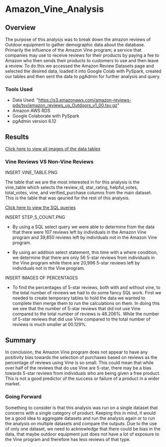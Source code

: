 # Amazon_Vine_Analysis

## Overview

The purpose of this analysis was to break down the amazon reviews of Outdoor equipment to gather demographic data about the database. Primarily the influence of the Amazon Vine program; a service that companies may use to receive reviews for their products by paying a fee to Amazon who then sends their products to customers to use and then leave a review. To do this we accessed the Amazon Review Datasets page and selected the desired data, loaded it into Google Colab with PySpark, created our tables and then sent the data to pgAdmin for further analysis and query.

### Tools Used

* Data Used: "https://s3.amazonaws.com/amazon-reviews-pds/tsv/amazon_reviews_us_Outdoors_v1_00.tsv.gz"
* Amazon AWS RDS
* Google Colaborate with PySpark
* pgAdmin version 6.12

## Results

<a href="https://github.com/cmason1996/Amazon_Vine_Analysis/tree/main/Images" target="_blank">Click here to view all images of the data tables</a>

### Vine Reviews VS Non-Vine Reviews

INSERT VINE_TABLE.PNG

The table that we are the most interested in for this analysis is the vine_table which selects the review_id, star_rating, helpful_votes, total_votes, vine, and verified_purchase columns from the main dataset. This is the table that was qeuried for the rest of this analysis.

<a href="https://github.com/cmason1996/Amazon_Vine_Analysis/blob/main/Amazon_Review_Analysis.sql" target="_blank">Click here to view the SQL queries</a>

INSERT STEP_5_COUNT.PNG

* By using a SQL select query we were able to determine from the data that there were 107 reviews left by individuals in the Amazon Vine program and 39,850 reviews left by individuals not in the Amazon Vine program.

* By using an addition select statement, this time with a where condition, we determine that there are only 56 5-star reviews from individuals in the Vine program while there are 20,996 5-star reviews left by individuals not in the Vine program.

INSERT IMAGES OF PERCENTAGES

* To find the percentages of 5-star reviews, both with and without vine, to the total number of reviews we had to do some fancy SQL work. First we needed to create temporary tables to hold the data we wanted to complete then merge them to run the calculations on them. In doing this we see that the number of 5-star reviews that did not use Vine compared to the total number of reviews is 48.206%. While the number of 5-star reviews that did use Vine compared to the total number of reviews is much smaller at 00.129%.

## Summary

In conclusion, the Amazon Vine program does not appear to have any positivity bias towards the selection of purchases based on reviews as the percentage of reviews using Vine is so small. This could mean that while over half of the reviews that do use Vine are 5-star, there may be a bias towards 5-star reviews from individuals who are being given a free product. This is not a good predictor of the success or failure of a product in a wider market. 

### Going Forward 

Something to consider is that this analysis was run on a single dataset that concerns with a single category of product. Keeping this in mind, it would be a good idea to aggregate datasets and run the analysis again or to run the analysis on multiple datasets and compare the outputs. Due to the use of only one dataset, we need to acknowledge that there could be bias in the data, that maybe outdoor equipment just does not have a lot of exposure to the Vine program and therefore has less reviews of that type.